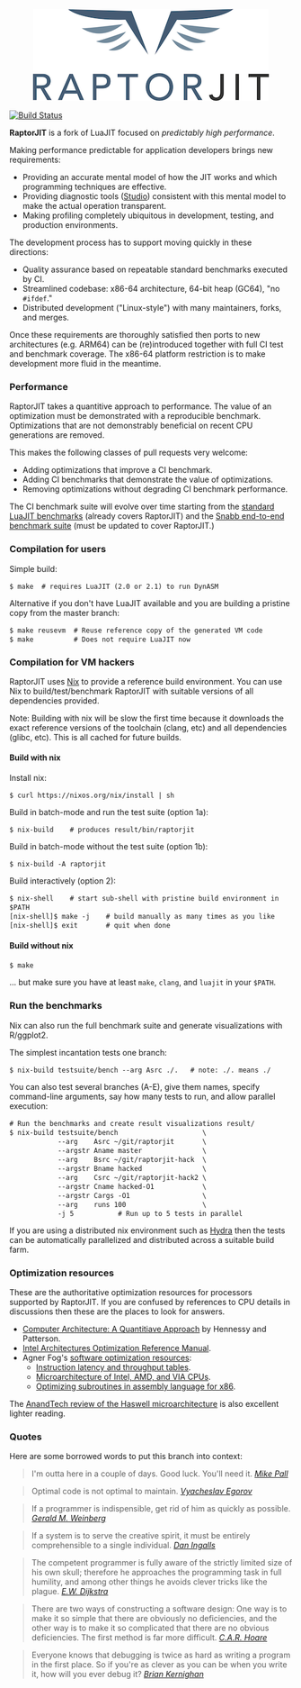 <p align="center"><img src="doc/raptorjit.png" alt="RaptorJIT"></p>

[![Build Status](https://travis-ci.org/raptorjit/raptorjit.svg?branch=master)](https://travis-ci.org/raptorjit/raptorjit)

**RaptorJIT** is a fork of LuaJIT focused on _predictably high performance_.

Making performance predictable for application developers brings new requirements:

- Providing an accurate mental model of how the JIT works and which programming techniques are effective.
- Providing diagnostic tools ([Studio](https://hydra.snabb.co/job/lukego/studio-manual/studio-manual-html/latest/download-by-type/file/Manual#view-hot-traces)) consistent with this mental model to make the actual operation transparent.
- Making profiling completely ubiquitous in development, testing, and production environments.

The development process has to support moving quickly in these directions:

- Quality assurance based on repeatable standard benchmarks executed by CI.
- Streamlined codebase: x86-64 architecture, 64-bit heap (GC64), "no `#ifdef`."
- Distributed development ("Linux-style") with many maintainers, forks, and merges.

Once these requirements are thoroughly satisfied then ports to new
architectures (e.g. ARM64) can be (re)introduced together with full CI
test and benchmark coverage. The x86-64 platform restriction is to
make development more fluid in the meantime.

### Performance

RaptorJIT takes a quantitive approach to performance. The value of an
optimization must be demonstrated with a reproducible benchmark.
Optimizations that are not demonstrably beneficial on recent CPU
generations are removed.

This makes the following classes of pull requests very welcome:

- Adding optimizations that improve a CI benchmark.
- Adding CI benchmarks that demonstrate the value of optimizations.
- Removing optimizations without degrading CI benchmark performance.

The CI benchmark suite will evolve over time starting from the [standard LuaJIT benchmarks](https://hydra.snabb.co/job/luajit/branchmarks/benchmarkResults/latest/download/2) (already covers RaptorJIT) and the [Snabb end-to-end benchmark suite](https://hydra.snabb.co/job/snabb-new-tests/benchmarks-murren-large/benchmark-reports.report-full-matrix/latest/download/2) (must be updated to cover RaptorJIT.)

### Compilation for users

Simple build:

```shell
$ make  # requires LuaJIT (2.0 or 2.1) to run DynASM
```

Alternative if you don't have LuaJIT available and you are building a
pristine copy from the master branch:

```shell
$ make reusevm  # Reuse reference copy of the generated VM code
$ make          # Does not require LuaJIT now
```

### Compilation for VM hackers

RaptorJIT uses [Nix](http://nixos.org/nix/) to provide a reference
build environment. You can use Nix to build/test/benchmark RaptorJIT
with suitable versions of all dependencies provided.

Note: Building with nix will be slow the first time because it
downloads the exact reference versions of the toolchain (clang, etc)
and all dependencies (glibc, etc). This is all cached for future
builds.

#### Build with nix

Install nix:

```
$ curl https://nixos.org/nix/install | sh
```

Build in batch-mode and run the test suite (option 1a):

```shell
$ nix-build    # produces result/bin/raptorjit
```

Build in batch-mode without the test suite (option 1b):

```shell
$ nix-build -A raptorjit
```

Build interactively (option 2):

```shell
$ nix-shell    # start sub-shell with pristine build environment in $PATH
[nix-shell]$ make -j    # build manually as many times as you like
[nix-shell]$ exit       # quit when done
```

#### Build without nix

```shell
$ make
```

... but make sure you have at least `make`, `clang`, and `luajit` in your `$PATH`.

### Run the benchmarks

Nix can also run the full benchmark suite and generate visualizations
with R/ggplot2.

The simplest incantation tests one branch:

```shell
$ nix-build testsuite/bench --arg Asrc ./.   # note: ./. means ./
```

You can also test several branches (A-E), give them names, specify
command-line arguments, say how many tests to run, and allow parallel
execution:

```shell
# Run the benchmarks and create result visualizations result/
$ nix-build testsuite/bench                     \
            --arg    Asrc ~/git/raptorjit       \
            --argstr Aname master               \
            --arg    Bsrc ~/git/raptorjit-hack  \
            --argstr Bname hacked               \
            --arg    Csrc ~/git/raptorjit-hack2 \
            --argstr Cname hacked-O1            \
            --argstr Cargs -O1                  \
            --arg    runs 100                   \
            -j 5           # Run up to 5 tests in parallel
```

If you are using a distributed nix environment such
as [Hydra](https://nixos.org/hydra/) then the tests can be
automatically parallelized and distributed across a suitable build
farm.

### Optimization resources

These are the authoritative optimization resources for processors
supported by RaptorJIT. If you are confused by references to CPU
details in discussions then these are the places to look for answers.

- [Computer Architecture: A Quantitiave Approach](https://www.amazon.com/Computer-Architecture-Fifth-Quantitative-Approach/dp/012383872X) by Hennessy and Patterson.
- [Intel Architectures Optimization Reference Manual](http://www.intel.com/content/www/us/en/architecture-and-technology/64-ia-32-architectures-optimization-manual.html).
- Agner Fog's [software optimization resources](http://www.agner.org/optimize/):
    - [Instruction latency and throughput tables](http://www.agner.org/optimize/instruction_tables.pdf).
    - [Microarchitecture of Intel, AMD, and VIA CPUs](http://www.agner.org/optimize/microarchitecture.pdf).
    - [Optimizing subroutines in assembly language for x86](http://www.agner.org/optimize/optimizing_assembly.pdf).

The [AnandTech review of the Haswell microarchitecture](http://www.anandtech.com/show/6355/intels-haswell-architecture) is also excellent lighter reading.

### Quotes

Here are some borrowed words to put this branch into context:

> I'm outta here in a couple of days. Good luck. You'll need it.
> _[Mike Pall](http://www.freelists.org/post/luajit/Turning-Lua-into-C-was-alleviate-the-load-of-the-GC)_

> Optimal code is not optimal to maintain. _[Vyacheslav Egorov](https://www.youtube.com/watch?v=EaLboOUG9VQ)_

> If a programmer is indispensible, get rid of him as quickly as possible. _[Gerald M. Weinberg](https://www.amazon.com/Psychology-Computer-Programming-Silver-Anniversary/dp/0932633420)_

> If a system is to serve the creative spirit, it
> must be entirely comprehensible to a single individual. _[Dan
> Ingalls](https://www.cs.virginia.edu/~evans/cs655/readings/smalltalk.html)_

> The competent programmer is fully aware of the strictly limited size of his own skull; therefore he approaches the programming task in full humility, and among other things he avoids clever tricks like the plague. _[E.W. Dijkstra](https://www.cs.utexas.edu/~EWD/transcriptions/EWD03xx/EWD340.html)_

> There are two ways of constructing a software design: One way is to make it so simple that there are obviously no deficiencies, and the other way is to make it so complicated that there are no obvious deficiencies. The first method is far more difficult. _[C.A.R. Hoare](http://zoo.cs.yale.edu/classes/cs422/2014/bib/hoare81emperor.pdf)_

> Everyone knows that debugging is twice as hard as writing a program in the first place. So if you're as clever as you can be when you write it, how will you ever debug it? _[Brian Kernighan](http://www2.ing.unipi.it/~a009435/issw/extra/kp_elems_of_pgmng_sty.pdf)_

